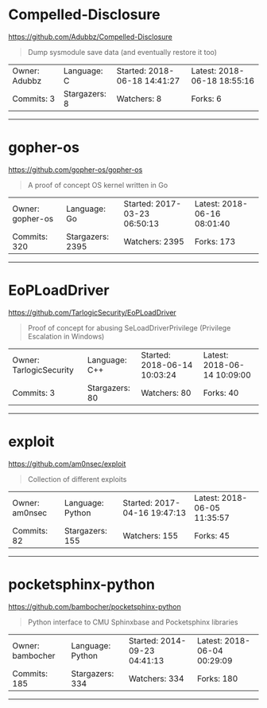 # Compelled-Disclosure

https://github.com/Adubbz/Compelled-Disclosure
<blockquote>
Dump sysmodule save data (and eventually restore it too)
</blockquote>

<table>
<tr><td>Owner: Adubbz</td>
    <td>Language: C</td>
    <td>Started: 2018-06-18 14:41:27</td>
    <td>Latest: 2018-06-18 18:55:16</td></tr>
<tr><td>Commits: 3</td>
    <td>Stargazers: 8</td>
    <td>Watchers: 8</td>
    <td>Forks: 6</td></tr>
</table>

---

# gopher-os

https://github.com/gopher-os/gopher-os
<blockquote>
A proof of concept OS kernel written in Go
</blockquote>

<table>
<tr><td>Owner: gopher-os</td>
    <td>Language: Go</td>
    <td>Started: 2017-03-23 06:50:13</td>
    <td>Latest: 2018-06-16 08:01:40</td></tr>
<tr><td>Commits: 320</td>
    <td>Stargazers: 2395</td>
    <td>Watchers: 2395</td>
    <td>Forks: 173</td></tr>
</table>

---

# EoPLoadDriver

https://github.com/TarlogicSecurity/EoPLoadDriver
<blockquote>
Proof of concept for abusing SeLoadDriverPrivilege (Privilege Escalation in Windows)
</blockquote>

<table>
<tr><td>Owner: TarlogicSecurity</td>
    <td>Language: C++</td>
    <td>Started: 2018-06-14 10:03:24</td>
    <td>Latest: 2018-06-14 10:09:00</td></tr>
<tr><td>Commits: 3</td>
    <td>Stargazers: 80</td>
    <td>Watchers: 80</td>
    <td>Forks: 40</td></tr>
</table>

---

# exploit

https://github.com/am0nsec/exploit
<blockquote>
Collection of different exploits
</blockquote>

<table>
<tr><td>Owner: am0nsec</td>
    <td>Language: Python</td>
    <td>Started: 2017-04-16 19:47:13</td>
    <td>Latest: 2018-06-05 11:35:57</td></tr>
<tr><td>Commits: 82</td>
    <td>Stargazers: 155</td>
    <td>Watchers: 155</td>
    <td>Forks: 45</td></tr>
</table>

---

# pocketsphinx-python

https://github.com/bambocher/pocketsphinx-python
<blockquote>
Python interface to CMU Sphinxbase and Pocketsphinx libraries
</blockquote>

<table>
<tr><td>Owner: bambocher</td>
    <td>Language: Python</td>
    <td>Started: 2014-09-23 04:41:13</td>
    <td>Latest: 2018-06-04 00:29:09</td></tr>
<tr><td>Commits: 185</td>
    <td>Stargazers: 334</td>
    <td>Watchers: 334</td>
    <td>Forks: 180</td></tr>
</table>

---

